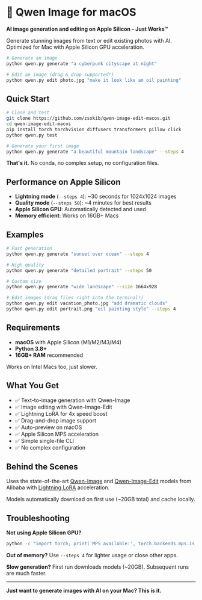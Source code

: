 # 🎨 Qwen Image for macOS

**AI image generation and editing on Apple Silicon - Just Works™**

Generate stunning images from text or edit existing photos with AI. Optimized for Mac with Apple Silicon GPU acceleration.

```bash
# Generate an image
python qwen.py generate "a cyberpunk cityscape at night"

# Edit an image (drag & drop supported!)
python qwen.py edit photo.jpg "make it look like an oil painting"
```

## Quick Start

```bash
# Clone and test
git clone https://github.com/zsxkib/qwen-image-edit-macos.git
cd qwen-image-edit-macos
pip install torch torchvision diffusers transformers pillow click
python qwen.py test

# Generate your first image
python qwen.py generate "a beautiful mountain landscape" --steps 4
```

**That's it.** No conda, no complex setup, no configuration files.

## Performance on Apple Silicon

- **Lightning mode** (`--steps 4`): ~30 seconds for 1024x1024 images
- **Quality mode** (`--steps 50`): ~4 minutes for best results  
- **Apple Silicon GPU**: Automatically detected and used
- **Memory efficient**: Works on 16GB+ Macs

## Examples

```bash
# Fast generation
python qwen.py generate "sunset over ocean" --steps 4

# High quality 
python qwen.py generate "detailed portrait" --steps 50

# Custom size
python qwen.py generate "wide landscape" --size 1664x928

# Edit images (drag files right into the terminal!)
python qwen.py edit vacation_photo.jpg "add dramatic clouds"
python qwen.py edit portrait.png "oil painting style" --steps 4
```

## Requirements

- **macOS** with Apple Silicon (M1/M2/M3/M4)
- **Python 3.8+** 
- **16GB+ RAM** recommended

Works on Intel Macs too, just slower.

## What You Get

- ✅ Text-to-image generation with Qwen-Image
- ✅ Image editing with Qwen-Image-Edit  
- ✅ Lightning LoRA for 4x speed boost
- ✅ Drag-and-drop image support
- ✅ Auto-preview on macOS
- ✅ Apple Silicon MPS acceleration
- ✅ Simple single-file CLI
- ✅ No complex configuration

## Behind the Scenes

Uses the state-of-the-art [Qwen-Image](https://huggingface.co/Qwen/Qwen-Image) and [Qwen-Image-Edit](https://huggingface.co/Qwen/Qwen-Image-Edit) models from Alibaba with [Lightning LoRA](https://huggingface.co/lightx2v/Qwen-Image-Lightning) acceleration.

Models automatically download on first use (~20GB total) and cache locally.

## Troubleshooting

**Not using Apple Silicon GPU?**
```bash
python -c "import torch; print('MPS available:', torch.backends.mps.is_available())"
```

**Out of memory?** Use `--steps 4` for lighter usage or close other apps.

**Slow generation?** First run downloads models (~20GB). Subsequent runs are much faster.

---

**Just want to generate images with AI on your Mac? This is it.**
